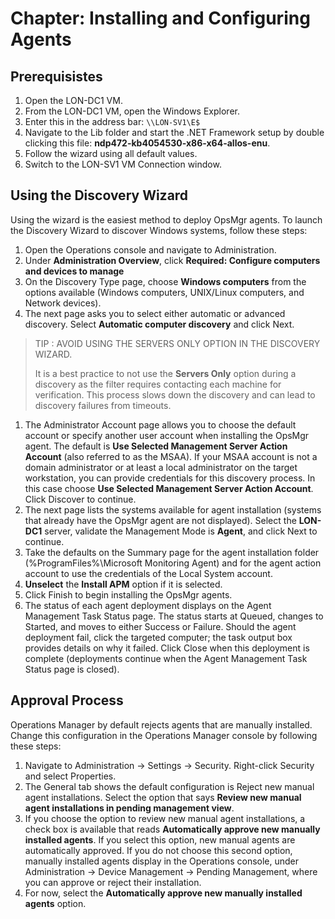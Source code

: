 # Chapter: Installing and Configuring Agents

## Prerequisistes
1. Open the LON-DC1 VM.
1. From the LON-DC1 VM, open the Windows Explorer.
1. Enter this in the address bar: ```\\LON-SV1\E$```
1. Navigate to the Lib folder and start the .NET Framework setup by double clicking this file: **ndp472-kb4054530-x86-x64-allos-enu**.
1. Follow the wizard using all default values.
1. Switch to the LON-SV1 VM Connection window.


## Using the Discovery Wizard
Using the wizard is the easiest method to deploy OpsMgr agents. To launch the Discovery Wizard to discover Windows systems, follow these steps:
1. Open the Operations console and navigate to Administration.
1. Under **Administration Overview**, click **Required: Configure computers and devices to manage** 
1. On the Discovery Type page, choose **Windows computers** from the options available (Windows computers, UNIX/Linux computers, and Network devices).
1. The next page asks you to select either automatic or advanced discovery. Select **Automatic computer discovery** and click Next.
> TIP : AVOID USING THE SERVERS ONLY OPTION IN THE DISCOVERY WIZARD.
> 
> It is a best practice to not use the **Servers Only** option during a discovery as the filter requires contacting each machine for verification. This process slows down the discovery and can lead to discovery failures from timeouts.
1. The Administrator Account page allows you to choose the default account or specify another user account when installing the OpsMgr agent. The default is **Use Selected Management Server Action Account** (also referred to as the MSAA). If your MSAA account is not a domain administrator or at least a local administrator on the target workstation, you can provide credentials for this discovery process. In this case choose **Use Selected Management Server Action Account**. Click Discover to continue.
1. The next page lists the systems available for agent installation (systems that already have the OpsMgr agent are not displayed). Select the **LON-DC1** server, validate the Management Mode is **Agent**, and click Next to continue.
1. Take the defaults on the Summary page for the agent installation folder (%ProgramFiles%\Microsoft Monitoring Agent) and for the agent action account to use the credentials of the Local System account.
1. **Unselect** the **Install APM** option if it is selected.
1. Click Finish to begin installing the OpsMgr agents.
1. The status of each agent deployment displays on the Agent Management Task Status page. The status starts at Queued, changes to Started, and moves to either Success or Failure. Should the agent deployment fail, click the targeted computer; the task output box provides details on why it failed. Click Close when this deployment is complete (deployments continue when the Agent Management Task Status page is closed).

## Approval Process
Operations Manager by default rejects agents that are manually installed. Change this configuration in the Operations Manager console by following these steps:
1. Navigate to Administration -> Settings -> Security. Right-click Security and select Properties.
1. The General tab shows the default configuration is Reject new manual agent installations. Select the option that says **Review new manual agent installations in pending management view**.
1. If you choose the option to review new manual agent installations, a check box is available that reads **Automatically approve new manually installed agents**. If you select this option, new manual agents are automatically approved. If you do not choose this second option, manually installed agents display in the Operations console, under Administration -> Device Management -> Pending Management, where you can approve or reject their installation.
1. For now, select the **Automatically approve new manually installed agents** option.
